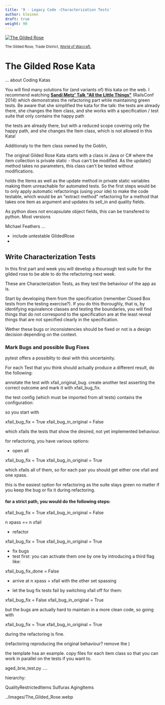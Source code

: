 ```yaml
---
title: '9 - Legacy Code -Characterization Tests'
author: kleinen
draft: true
weight: 90
---
```

[![The Gilded Rose](../images/The_Gilded_Rose.jpg)](../images/The_Gilded_Rose.webp)

<small class = "float-right">The Gilded Rose, Trade District, [World of Warcraft.](https://wowpedia.fandom.com/wiki/Gilded_Rose)</small>


# The Gilded Rose Kata

... about Coding Katas

You will find many solutions for (and variants of) this kata on the web. I recommend watching **[Sandi Metz' Talk "All the Little Things"](https://www.youtube.com/watch?v=8bZh5LMaSmE)** (RailsConf 2014) which demonstrates
the refactoring part while maintaining green tests. Be aware that she simplified the kata for the talk: the tests are already there, she changes the Item class, and she works with a specification / test suite that only contains the happy path

the tests are already there, but with a reduced scope covering only the happy path, and she changes the Item class, which is not allowed in this Kata!

Additionaly to the Item class owned by the Goblin, 

The original Gilded Rose Kata starts with a class in Java or C# where the item collection is private static - thus can't be modified. As the update() method takes no parameters, this class can't be tested without modifications.

 holds the Items as well as the update method in private static variables making them unreachable for automated tests. So the first steps would be to only apply automatic refactorings (using your ide) to make the code testable, which would be an "extract method" refactoring for a method that takes one item as argument and updates its sell_in and quality fields.

As python does not encapsulate object fields, this can be transfered to python. Most versions 

Michael Feathers ...




- include untestable GildedRose
- 



## Write Characterization Tests

In this first part and week you will develop a thourough test suite
for the gilded rose to be able to do the refactoring next week.

These are Characterization Tests, as they test the behaviour of the
app as is.

Start by developing them from the specification (remember Closed Box tests from the testing exercise?). If you do this thoroughly, that is, by identifying equivalence classes and testing the boundaries, you will find
things that do not correspond to the specification are at the least reveal things that are not specified clearly in the specification.

Wether these bugs or inconsistencies should be fixed or not is a design decision depending on the context.

### Mark Bugs and possible Bug Fixes
pytest offers a possiblity to deal with this uncertainity.

For each Test that you think should actually produce a different result, do the following:

annotate the test with xfail_original_bug.
create another test asserting the correct outcome and mark it with
xfail_bug_fix.

the test config (which must be imported from all tests) contains the configuration:

so you start with 

xfail_bug_fix = True
xfail_bug_in_original = False

which xfails the tests that show the desired, not yet implemented behaviour.

for refactoring, you have various options:
- open all 

xfail_bug_fix = True
xfail_bug_in_original = True

which xfails all of them, so for each pair you should get either one
xfail and one xpass.

this is the easiest option for refactoring as the suite stays green
no matter if you keep the bug or fix it during refactoring.

#### for a strict path, you would do the following steps:

xfail_bug_fix = True
xfail_bug_in_original = False

n xpass == n xfail

- refactor

xfail_bug_fix = True
xfail_bug_in_original = True

- fix bugs 
- test first: you can activate them one by one by introducing a third flag like:

xfail_bug_fix_done = False

- arrive at n xpass = xfail with the other set spassing


- let the bug fix tests fail by switching xfail off for them:

xfail_bug_fix = False
xfail_bug_in_original = True


but the bugs are actually hard to maintain in a more clean code, 
so going with 

xfail_bug_fix = True
xfail_bug_in_original = True

during the refactoring is fine.







(refactoring reproducing the original behaviour? remove the )

the template hsa an example. copy files for each item class so that you can work in parallel on the tests if you want to.

aged_brie_test.py ....





hierarchy:

QualityRestrictedItems
  Sulfuras
  AgingItems


../images/The_Gilded_Rose.webp